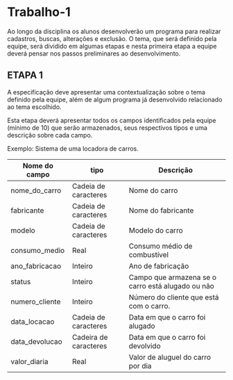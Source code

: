 # Trabalho-1

Ao longo da disciplina os alunos desenvolverão um programa para realizar cadastros, buscas, alterações e exclusão. O tema, que será definido pela equipe, será dividido em algumas etapas e nesta primeira etapa a equipe deverá pensar nos passos preliminares ao desenvolvimento.

## ETAPA 1
A especificação deve apresentar uma contextualização sobre o tema definido pela equipe, além de algum programa já desenvolvido relacionado ao tema escolhido.

Esta etapa deverá apresentar todos os campos identificados pela equipe (mínimo de 10) que serão armazenados, seus respectivos tipos e uma descrição sobre cada campo.

Exemplo: Sistema de uma locadora de carros.

|Nome do campo|tipo|Descrição|
|-------------|----|---------|
nome_do_carro|Cadeia de caracteres|Nome do carro
fabricante|Cadeia de caracteres|Nome do fabricante
modelo|Cadeia de caracteres|Modelo do carro
consumo_medio|Real|Consumo médio de combustível
ano_fabricacao|Inteiro|Ano de fabricação
status|Inteiro|Campo que armazena se o carro está alugado ou não
numero_cliente|Inteiro|Número do cliente que está com o carro. 
data_locacao|Cadeia de caracteres|Data em que o carro foi alugado
data_devolucao|Cadeira de caracteres|Data em que o carro foi devolvido
valor_diaria|Real|Valor de aluguel do carro por dia

